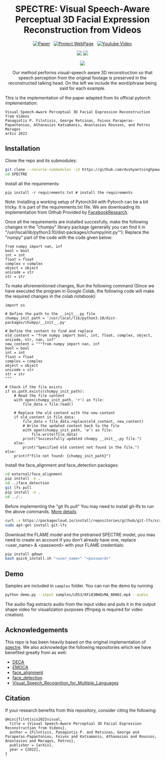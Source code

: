 <div align="center">

  # SPECTRE: Visual Speech-Aware Perceptual 3D Facial Expression Reconstruction from Videos

[![Paper](https://img.shields.io/badge/arXiv-2207.11094-brightgreen)](https://arxiv.org/abs/2207.11094)
&nbsp; [![Project WebPage](https://img.shields.io/badge/Project-webpage-blue)](https://filby89.github.io/spectre/)
&nbsp; <a href='https://youtu.be/P1kqrxWNizI'>
      <img src='https://img.shields.io/badge/Youtube-Video-red?style=flat&logo=youtube&logoColor=red' alt='Youtube Video'>
    </a>
</div>

<p align="center"> 
<img src="samples/visualizations/M003_level_1_angry_014_grid.gif">
<img src="samples/visualizations/test_BImnT7lcLDE_00003_grid.gif">
</p>


<p align="center"> 
<img src="cover.png">
</p>
<p align="center"> Our method performs visual-speech aware 3D reconstruction so that speech perception from the original footage is preserved in the reconstructed talking head. On the left we include the word/phrase being said for each example. <p align="center">

This is the implementation of the paper adapted from its official pytorch implementation:
  
```
Visual Speech-Aware Perceptual 3D Facial Expression Reconstruction from Videos
Panagiotis P. Filntisis, George Retsinas, Foivos Paraperas-Papantoniou, Athanasios Katsamanis, Anastasios Roussos, and Petros Maragos
arXiv 2022
```



## Installation
Clone the repo and its submodules:
```bash
git clone --recurse-submodules -j4 https://github.com/dushyantsinghpawar/SPECTRE
cd SPECTRE
```  

Install all the requirements:
```
pip install -r requirements.txt # install the requirements
```

Note: Installing a working setup of Pytorch3d with Pytorch can be a bit tricky. It is part of the requirements.txt file. We are downloading its implementation from Github Provided by [FacebookResearch](https://github.com/facebookresearch/pytorch3d.git).

Once all the requirements are installed succesfully, make the following changes in the "chumpy" library package (generally you can find it in "/usr/local/lib/python3.10/dist-packages/chumpy/init.py'"):
Replace the "numpy" part of the code with the code given below:
```
from numpy import nan, inf
bool = bool
int = int
float = float
complex = complex
object = object
unicode = str
str = str
```
To make aforementioned changes, Run the following command (Since we have executed the program in Google Colab, the following code will make the required changes in the colab notebook):
```
import os

# Define the path to the __init__.py file
chumpy_init_path = '/usr/local/lib/python3.10/dist-packages/chumpy/__init__.py'

# Define the content to find and replace
old_content = "from numpy import bool, int, float, complex, object, unicode, str, nan, inf"
new_content = """from numpy import nan, inf
bool = bool
int = int
float = float
complex = complex
object = object
unicode = str
str = str
"""

# Check if the file exists
if os.path.exists(chumpy_init_path):
    # Read the file content
    with open(chumpy_init_path, 'r') as file:
        file_data = file.read()

    # Replace the old content with the new content
    if old_content in file_data:
        file_data = file_data.replace(old_content, new_content)
        # Write the updated content back to the file
        with open(chumpy_init_path, 'w') as file:
            file.write(file_data)
        print("Successfully updated chumpy __init__.py file.")
    else:
        print("Specified old content not found in the file.")
else:
    print(f"File not found: {chumpy_init_path}")
```

Install the face_alignment and face_detection packages:
```bash
cd external/face_alignment
pip install -e .
cd ../face_detection
git lfs pull
pip install -e .
cd ../..
```
Before implementing the "git lfs pull" You may need to install git-lfs to run the above commands. [More details](https://stackoverflow.com/questions/48734119/git-lfs-is-not-a-git-command-unclear)  
```bash
curl -s https://packagecloud.io/install/repositories/github/git-lfs/script.deb.sh | sudo bash
sudo apt-get install git-lfs
```
Download the FLAME model and the pretrained SPECTRE model, you mau need to create an account if you don't already have one, replace <user_name> & \<password> with your FLAME credentials:
```bash
pip install gdown
bash quick_install.sh "<user_name>" "<password>"
```

## Demo
Samples are included in ``samples`` folder. You can run the demo by running 

```bash
python demo.py --input samples/LRS3/0Fi83BHQsMA_00002.mp4 --audio
```

The audio flag extracts audio from the input video and puts it in the output shape video for visualization purposes (ffmpeg is required for video creation).


## Acknowledgements
This repo is has been heavily based on the original implementation of [spectre](https://github.com/filby89/spectre.git). We also acknowledge the following 
repositories which we have benefited greatly from as well:

- [DECA](https://github.com/YadiraF/DECA/)
- [EMOCA](https://github.com/radekd91/emoca)
- [face_alignment](https://github.com/hhj1897/face_alignment)
- [face_detection](https://github.com/hhj1897/face_detection)
- [Visual_Speech_Recognition_for_Multiple_Languages](https://github.com/mpc001/Visual_Speech_Recognition_for_Multiple_Languages)

## Citation
If your research benefits from this repository, consider citing the following:

```
@misc{filntisis2022visual,
  title = {Visual Speech-Aware Perceptual 3D Facial Expression Reconstruction from Videos},
  author = {Filntisis, Panagiotis P. and Retsinas, George and Paraperas-Papantoniou, Foivos and Katsamanis, Athanasios and Roussos, Anastasios and Maragos, Petros},
  publisher = {arXiv},
  year = {2022},
}
```
  
  
